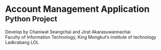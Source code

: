 <h1>Account Management Application<br>
<sub>Python Project<sup></h1>
Develop by Chaniwat Seangchai and Jirat Akarasuwannachai<br>
Faculty of Information Technology, King Mongkut’s institute of technology Ladkrabang
LOL
